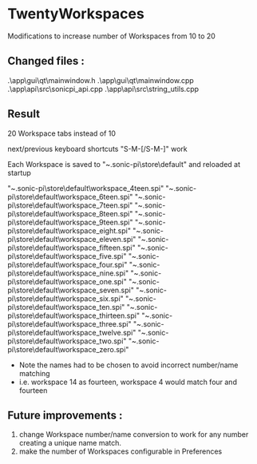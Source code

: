 # TwentyWorkspaces 

Modifications to increase number of Workspaces from 10 to 20

## Changed files :

.\app\gui\qt\mainwindow.h
.\app\gui\qt\mainwindow.cpp
.\app\api\src\sonicpi_api.cpp
.\app\api\src\string_utils.cpp

## Result

20 Workspace tabs instead of 10

next/previous keyboard shortcuts "S-M-[/S-M-]" work  

Each Workspace is saved to "~\.sonic-pi\store\default\" and reloaded at startup

"~\.sonic-pi\store\default\workspace_4teen.spi"
"~\.sonic-pi\store\default\workspace_6teen.spi"
"~\.sonic-pi\store\default\workspace_7teen.spi"
"~\.sonic-pi\store\default\workspace_8teen.spi"
"~\.sonic-pi\store\default\workspace_9teen.spi"
"~\.sonic-pi\store\default\workspace_eight.spi"
"~\.sonic-pi\store\default\workspace_eleven.spi"
"~\.sonic-pi\store\default\workspace_fifteen.spi"
"~\.sonic-pi\store\default\workspace_five.spi"
"~\.sonic-pi\store\default\workspace_four.spi"
"~\.sonic-pi\store\default\workspace_nine.spi"
"~\.sonic-pi\store\default\workspace_one.spi"
"~\.sonic-pi\store\default\workspace_seven.spi"
"~\.sonic-pi\store\default\workspace_six.spi"
"~\.sonic-pi\store\default\workspace_ten.spi"
"~\.sonic-pi\store\default\workspace_thirteen.spi"
"~\.sonic-pi\store\default\workspace_three.spi"
"~\.sonic-pi\store\default\workspace_twelve.spi"
"~\.sonic-pi\store\default\workspace_two.spi"
"~\.sonic-pi\store\default\workspace_zero.spi"

* Note the names had to be chosen to avoid incorrect number/name matching
* i.e. workspace 14 as fourteen, workspace 4 would match four and fourteen

## Future improvements : 

1. change Workspace number/name conversion to work for any number creating a unique name match.
2. make the number of Workspaces configurable in Preferences
